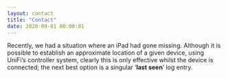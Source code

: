 ```yaml
---
layout: contact
title: "Contact"
date: 2020-09-01 00:00:01
---
```


Recently, we had a situation where an iPad had gone missing. Although it is possible to establish an approximate location of a given device, using UniFi’s controller system, clearly this is only effective whilst the device is connected; the next best option is a singular ‘**last seen**’ log entry.